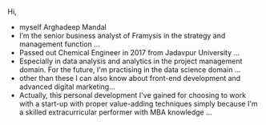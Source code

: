 Hi, 
- myself Arghadeep Mandal
- I’m the senior business analyst of Framysis in the strategy and management function ...
- Passed out Chemical Engineer in 2017 from Jadavpur University  ...
- Especially in data analysis and analytics in the project management domain. For the future, I'm practising in the data science domain ...
- other than these I can also know about front-end development and advanced digital marketing...
- Actually, this personal development I've gained for choosing to work with a start-up with proper value-adding techniques simply because I'm a skilled extracurricular performer with MBA knowledge ...

<!---
ArghadeepMandal/ArghadeepMandal is a ✨ special ✨ repository because its `README.md` (this file) appears on your GitHub profile.
You can click the Preview link to take a look at your changes.
--->

